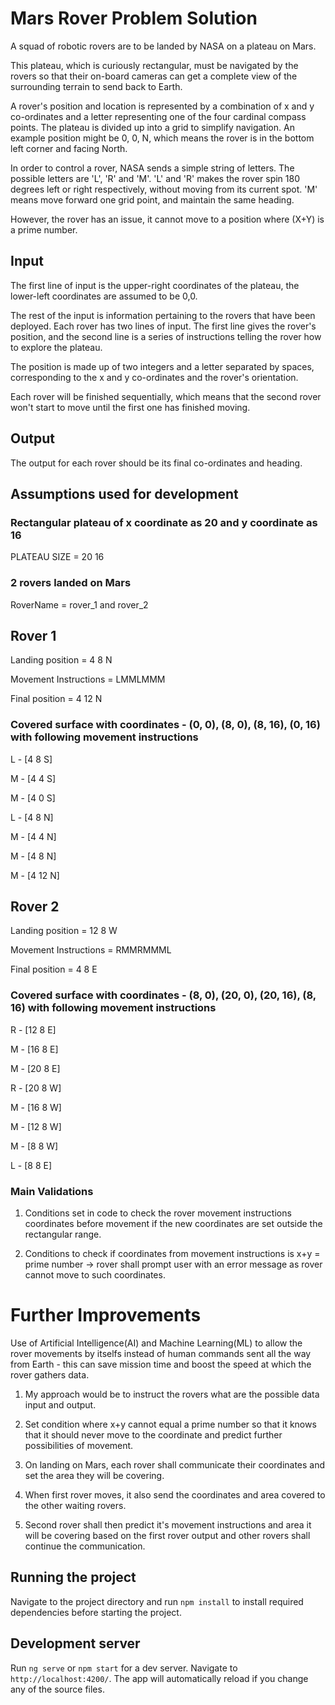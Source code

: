 # Mars Rover Problem Solution

A squad of robotic rovers are to be landed by NASA on a plateau on Mars. 

This plateau, which is curiously rectangular, must be navigated by the rovers so that their on-board cameras can get a complete view of the surrounding terrain to send back to Earth. 

A rover's position and location is represented by a combination of x and y co-ordinates and a letter representing one of the four cardinal compass points. The plateau is divided up into a grid to simplify navigation. An example position might be 0, 0, N, which means the rover is in the bottom left corner and facing North. 

In order to control a rover, NASA sends a simple string of letters. The possible letters are 'L', 'R' and 'M'. 'L' and 'R' makes the rover spin 180 degrees left or right respectively, without moving from its current spot. 'M' means move forward one grid point, and maintain the same heading. 

However, the rover has an issue, it cannot move to a position where (X+Y) is a prime number. 

## Input

The first line of input is the upper-right coordinates of the plateau, the lower-left coordinates are assumed to be 0,0. 

The rest of the input is information pertaining to the rovers that have been deployed. Each rover has two lines of input. The first line gives the rover's position, and the second line is a series of instructions telling the rover how to explore the plateau. 

The position is made up of two integers and a letter separated by spaces, corresponding to the x and y co-ordinates and the rover's orientation. 

Each rover will be finished sequentially, which means that the second rover won't start to move until the first one has finished moving.

## Output

The output for each rover should be its final co-ordinates and heading.

## Assumptions used for development

### Rectangular plateau of x coordinate as 20 and y coordinate as 16

PLATEAU SIZE = 20 16

### 2 rovers landed on Mars

RoverName = rover_1 and rover_2

## Rover 1

Landing position = 4 8 N

Movement Instructions = LMMLMMM

Final position = 4 12 N

### Covered surface with coordinates - (0, 0), (8, 0), (8, 16), (0, 16) with following movement instructions

L - [4 8 S]

M - [4 4 S]

M - [4 0 S]

L - [4 8 N]

M - [4 4 N]

M - [4 8 N]

M - [4 12 N]

## Rover 2

Landing position = 12 8 W

Movement Instructions = RMMRMMML

Final position = 4 8 E

### Covered surface with coordinates - (8, 0), (20, 0), (20, 16), (8, 16) with following movement instructions

R - [12 8 E]

M - [16 8 E]

M - [20 8 E]

R - [20 8 W]

M - [16 8 W]

M - [12 8 W]

M - [8 8 W]

L - [8 8 E]

### Main Validations

1. Conditions set in code to check the rover movement instructions coordinates before movement if the new coordinates are set outside the rectangular range.

2. Conditions to check if coordinates from movement instructions is x+y = prime number -> rover shall prompt user with an error message as rover cannot move to such coordinates.

# Further Improvements

Use of Artificial Intelligence(AI) and Machine Learning(ML) to allow the rover movements by itselfs instead of human commands sent all the way from Earth - this can save mission time and boost the speed at which the rover gathers data.

1. My approach would be to instruct the rovers what are the possible data input and output.

2. Set condition where x+y cannot equal a prime number so that it knows that it should never move to the coordinate and predict further possibilities of movement.

3. On landing on Mars, each rover shall communicate their coordinates and set the area they will be covering.

4. When first rover moves, it also send the coordinates and area covered to the other waiting rovers.

5. Second rover shall then predict it's movement instructions and area it will be covering based on the first rover output and other rovers shall continue the communication.

## Running the project

Navigate to the project directory and run `npm install` to install required dependencies before starting the project.

## Development server

Run `ng serve` or `npm start` for a dev server. Navigate to `http://localhost:4200/`. The app will automatically reload if you change any of the source files.